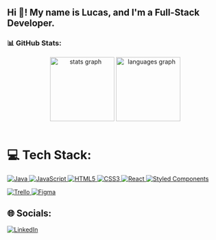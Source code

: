 

<!--
**me-luc/me-luc** is a ✨ _special_ ✨ repository because its `README.md` (this file) appears on your GitHub profile.

Here are some ideas to get you started:

- 🔭 I’m currently working on ...
- 🌱 I’m currently learning ...
- 👯 I’m looking to collaborate on ...
- 🤔 I’m looking for help with ...
- 💬 Ask me about ...
- 📫 How to reach me: ...
- 😄 Pronouns: ...
- ⚡ Fun fact: ...
-->



<h2 align="left">Hi 👋! My name is Lucas, and I'm a Full-Stack Developer.</h2>

### 📊 GitHub Stats:

<div align="center">
  <img src="https://github-readme-stats.vercel.app/api?show_icons=true&username=me-luc&theme=dracula&hide_border=false&include_all_commits=true&count_private=true" height="150" alt="stats graph"  />
  <img src="https://github-readme-stats.vercel.app/api/top-langs?locale=en&hide_title=false&layout=compact&card_width=320&langs_count=5&theme=dracula&hide_border=false&username=me-luc" height="150" alt="languages graph"  />
 
</div>

<br clear="both">

 # 💻 Tech Stack:

<a href="https://docs.oracle.com/en/java/" target="_blank"> ![Java](https://img.shields.io/badge/java-%23ED8B00.svg?style=flat&logo=java&logoColor=white) </a>
<a href="https://developer.mozilla.org/en-US/docs/Web/JavaScript" target="_blank"> ![JavaScript](https://img.shields.io/badge/javascript-%23323330.svg?style=flat&logo=javascript&logoColor=%23F7DF1E) </a>
<a href="https://developer.mozilla.org/en-US/docs/Web/HTML" target="_blank"> ![HTML5](https://img.shields.io/badge/html5-%23E34F26.svg?style=flat&logo=html5&logoColor=white) </a>
<a href="https://developer.mozilla.org/en-US/docs/Web/CSS" target="_blank"> ![CSS3](https://img.shields.io/badge/css3-%231572B6.svg?style=flat&logo=css3&logoColor=white) </a>
<a href="https://reactjs.org/docs/getting-started.html" target="_blank"> ![React](https://img.shields.io/badge/react-%2320232a.svg?style=flat&logo=react&logoColor=%2361DAFB) </a>
<a href="https://styled-components.com/" target="_blank"> ![Styled Components](https://img.shields.io/badge/styled--components-DB7093?style=flat&logo=styled-components&logoColor=white) </a>

<a href="https://trello.com/guide" target="_blank"> ![Trello](https://img.shields.io/badge/Trello-%23026AA7.svg?style=flat&logo=Trello&logoColor=white) 	</a>
<a href="https://www.figma.com/" target="_blank"> ![Figma](https://img.shields.io/badge/figma-%23F24E1E.svg?style=flat&logo=figma&logoColor=white) </a>



## 🌐 Socials:
[![LinkedIn](https://img.shields.io/badge/LinkedIn-%230077B5.svg?logo=linkedin&logoColor=white)](https://linkedin.com/in/almeida-lucas1) 

<!--
---
[![](https://visitcount.itsvg.in/api?id=me-luc&icon=0&color=0)](https://visitcount.itsvg.in)

 Proudly created with GPRM ( https://gprm.itsvg.in ) -->

